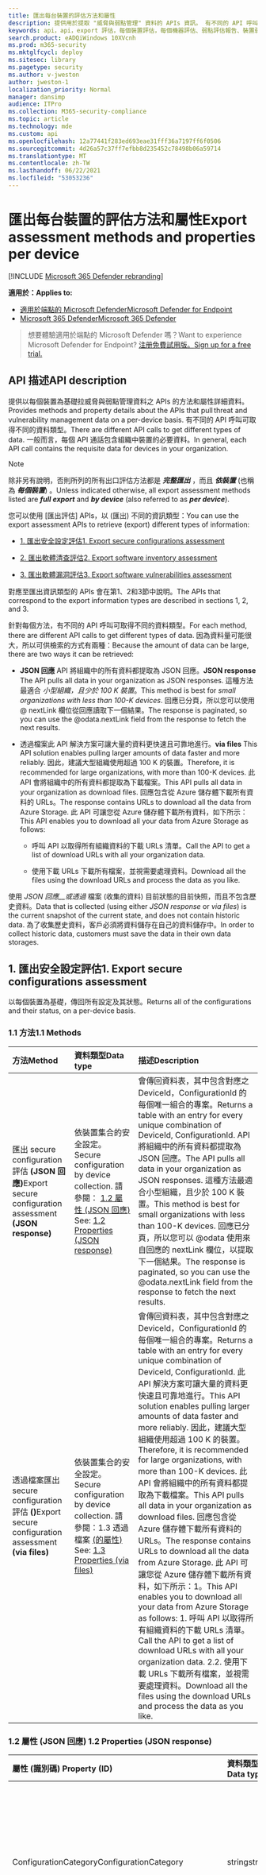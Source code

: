 ```yaml
---
title: 匯出每台裝置的評估方法和屬性
description: 提供用於提取 "威脅與弱點管理" 資料的 APIs 資訊。 有不同的 API 呼叫可取得不同的資料類型。 一般而言，每個 API 通話包含組織中裝置的必要資料。
keywords: api，api，export 評估，每個裝置評估，每個機器評估、弱點評估報告、裝置弱點評估、裝置弱點報告、安全設定評估、安全設定報告、軟體漏洞評估、軟體弱點報告、電腦的弱點報告、
search.product: eADQiWindows 10XVcnh
ms.prod: m365-security
ms.mktglfcycl: deploy
ms.sitesec: library
ms.pagetype: security
ms.author: v-jweston
author: jweston-1
localization_priority: Normal
manager: dansimp
audience: ITPro
ms.collection: M365-security-compliance
ms.topic: article
ms.technology: mde
ms.custom: api
ms.openlocfilehash: 12a77441f283ed693eae31fff36a7197ff6f0506
ms.sourcegitcommit: 4d26a57c37ff7efbb8d235452c78498b06a59714
ms.translationtype: MT
ms.contentlocale: zh-TW
ms.lasthandoff: 06/22/2021
ms.locfileid: "53053236"
---
```

# <a name="export-assessment-methods-and-properties-per-device"></a><span data-ttu-id="89f43-106">匯出每台裝置的評估方法和屬性</span><span class="sxs-lookup"><span data-stu-id="89f43-106">Export assessment methods and properties per device</span></span>

[!INCLUDE [Microsoft 365 Defender rebranding](../../includes/microsoft-defender.md)]

<span data-ttu-id="89f43-107">**適用於：**</span><span class="sxs-lookup"><span data-stu-id="89f43-107">**Applies to:**</span></span>

- [<span data-ttu-id="89f43-108">適用於端點的 Microsoft Defender</span><span class="sxs-lookup"><span data-stu-id="89f43-108">Microsoft Defender for Endpoint</span></span>](https://go.microsoft.com/fwlink/p/?linkid=2154037)
- [<span data-ttu-id="89f43-109">Microsoft 365 Defender</span><span class="sxs-lookup"><span data-stu-id="89f43-109">Microsoft 365 Defender</span></span>](https://go.microsoft.com/fwlink/?linkid=2118804)

> <span data-ttu-id="89f43-110">想要體驗適用於端點的 Microsoft Defender 嗎？</span><span class="sxs-lookup"><span data-stu-id="89f43-110">Want to experience Microsoft Defender for Endpoint?</span></span> [<span data-ttu-id="89f43-111">注册免費試用版。</span><span class="sxs-lookup"><span data-stu-id="89f43-111">Sign up for a free trial.</span></span>](https://www.microsoft.com/microsoft-365/windows/microsoft-defender-atp?ocid=docs-wdatp-exposedapis-abovefoldlink)

## <a name="api-description"></a><span data-ttu-id="89f43-112">API 描述</span><span class="sxs-lookup"><span data-stu-id="89f43-112">API description</span></span>

<span data-ttu-id="89f43-113">提供以每個裝置為基礎拉威脅與弱點管理資料之 APIs 的方法和屬性詳細資料。</span><span class="sxs-lookup"><span data-stu-id="89f43-113">Provides methods and property details about the APIs that pull threat and vulnerability management data on a per-device basis.</span></span> <span data-ttu-id="89f43-114">有不同的 API 呼叫可取得不同的資料類型。</span><span class="sxs-lookup"><span data-stu-id="89f43-114">There are different API calls to get different types of data.</span></span> <span data-ttu-id="89f43-115">一般而言，每個 API 通話包含組織中裝置的必要資料。</span><span class="sxs-lookup"><span data-stu-id="89f43-115">In general, each API call contains the requisite data for devices in your organization.</span></span>

> [!Note]
>
> <span data-ttu-id="89f43-116">除非另有說明，否則所列的所有出口評估方法都是 **_完整匯出_** ，而且 **_依裝置_** (也稱為 **_每個裝置_**) 。</span><span class="sxs-lookup"><span data-stu-id="89f43-116">Unless indicated otherwise, all export assessment methods listed are **_full export_** and **_by device_** (also referred to as **_per device_**).</span></span>

<span data-ttu-id="89f43-117">您可以使用 [匯出評估] APIs，以 (匯出) 不同的資訊類型：</span><span class="sxs-lookup"><span data-stu-id="89f43-117">You can use the export assessment APIs to retrieve (export) different types of information:</span></span>

- [<span data-ttu-id="89f43-118">1. 匯出安全設定評估</span><span class="sxs-lookup"><span data-stu-id="89f43-118">1. Export secure configurations assessment</span></span>](#1-export-secure-configurations-assessment)

- [<span data-ttu-id="89f43-119">2. 匯出軟體清查評估</span><span class="sxs-lookup"><span data-stu-id="89f43-119">2. Export software inventory assessment</span></span>](#2-export-software-inventory-assessment)

- [<span data-ttu-id="89f43-120">3. 匯出軟體漏洞評估</span><span class="sxs-lookup"><span data-stu-id="89f43-120">3. Export software vulnerabilities assessment</span></span>](#3-export-software-vulnerabilities-assessment)

<span data-ttu-id="89f43-121">對應至匯出資訊類型的 APIs 會在第1、2和3節中說明。</span><span class="sxs-lookup"><span data-stu-id="89f43-121">The APIs that correspond to the export information types are described in sections 1, 2, and 3.</span></span>

<span data-ttu-id="89f43-122">針對每個方法，有不同的 API 呼叫可取得不同的資料類型。</span><span class="sxs-lookup"><span data-stu-id="89f43-122">For each method, there are different API calls to get different types of data.</span></span> <span data-ttu-id="89f43-123">因為資料量可能很大，所以可供檢索的方式有兩種：</span><span class="sxs-lookup"><span data-stu-id="89f43-123">Because the amount of data can be large, there are two ways it can be retrieved:</span></span>

- <span data-ttu-id="89f43-124">**JSON 回應**  API 將組織中的所有資料都提取為 JSON 回應。</span><span class="sxs-lookup"><span data-stu-id="89f43-124">**JSON response**  The API pulls all data in your organization as JSON responses.</span></span> <span data-ttu-id="89f43-125">這種方法最適合 _小型組織，且少於 100 K 裝置_。</span><span class="sxs-lookup"><span data-stu-id="89f43-125">This method is best for _small organizations with less than 100-K devices_.</span></span> <span data-ttu-id="89f43-126">回應已分頁，所以您可以使用 \@ nextLink 欄位從回應讀取下一個結果。</span><span class="sxs-lookup"><span data-stu-id="89f43-126">The response is paginated, so you can use the \@odata.nextLink field from the response to fetch the next results.</span></span>

- <span data-ttu-id="89f43-127">透過檔案此 API 解決方案可讓大量的資料更快速且可靠地進行。</span><span class="sxs-lookup"><span data-stu-id="89f43-127">**via files** This API solution enables pulling larger amounts of data faster and more reliably.</span></span> <span data-ttu-id="89f43-128">因此，建議大型組織使用超過 100 K 的裝置。</span><span class="sxs-lookup"><span data-stu-id="89f43-128">Therefore, it is recommended for large organizations, with more than 100-K devices.</span></span> <span data-ttu-id="89f43-129">此 API 會將組織中的所有資料都提取為下載檔案。</span><span class="sxs-lookup"><span data-stu-id="89f43-129">This API pulls all data in your organization as download files.</span></span> <span data-ttu-id="89f43-130">回應包含從 Azure 儲存體下載所有資料的 URLs。</span><span class="sxs-lookup"><span data-stu-id="89f43-130">The response contains URLs to download all the data from Azure Storage.</span></span> <span data-ttu-id="89f43-131">此 API 可讓您從 Azure 儲存體下載所有資料，如下所示：</span><span class="sxs-lookup"><span data-stu-id="89f43-131">This API enables you to download all your data from Azure Storage as follows:</span></span>

  - <span data-ttu-id="89f43-132">呼叫 API 以取得所有組織資料的下載 URLs 清單。</span><span class="sxs-lookup"><span data-stu-id="89f43-132">Call the API to get a list of download URLs with all your organization data.</span></span>

  - <span data-ttu-id="89f43-133">使用下載 URLs 下載所有檔案，並視需要處理資料。</span><span class="sxs-lookup"><span data-stu-id="89f43-133">Download all the files using the download URLs and process the data as you like.</span></span>

<span data-ttu-id="89f43-134">使用 _JSON 回應__或透過_ 檔案 (收集的資料) 目前狀態的目前快照，而且不包含歷史資料。</span><span class="sxs-lookup"><span data-stu-id="89f43-134">Data that is collected (using either _JSON response_ or _via files_) is the current snapshot of the current state, and does not contain historic data.</span></span> <span data-ttu-id="89f43-135">為了收集歷史資料，客戶必須將資料儲存在自己的資料儲存中。</span><span class="sxs-lookup"><span data-stu-id="89f43-135">In order to collect historic data, customers must save the data in their own data storages.</span></span>

## <a name="1-export-secure-configurations-assessment"></a><span data-ttu-id="89f43-136">1. 匯出安全設定評估</span><span class="sxs-lookup"><span data-stu-id="89f43-136">1. Export secure configurations assessment</span></span>

<span data-ttu-id="89f43-137">以每個裝置為基礎，傳回所有設定及其狀態。</span><span class="sxs-lookup"><span data-stu-id="89f43-137">Returns all of the configurations and their status, on a per-device basis.</span></span>

### <a name="11-methods"></a><span data-ttu-id="89f43-138">1.1 方法</span><span class="sxs-lookup"><span data-stu-id="89f43-138">1.1 Methods</span></span>

<span data-ttu-id="89f43-139">方法</span><span class="sxs-lookup"><span data-stu-id="89f43-139">Method</span></span> | <span data-ttu-id="89f43-140">資料類型</span><span class="sxs-lookup"><span data-stu-id="89f43-140">Data type</span></span> | <span data-ttu-id="89f43-141">描述</span><span class="sxs-lookup"><span data-stu-id="89f43-141">Description</span></span>
:---|:---|:---
<span data-ttu-id="89f43-142">匯出 secure configuration 評估 **(JSON 回應)**</span><span class="sxs-lookup"><span data-stu-id="89f43-142">Export secure configuration assessment **(JSON response)**</span></span> | <span data-ttu-id="89f43-143">依裝置集合的安全設定。</span><span class="sxs-lookup"><span data-stu-id="89f43-143">Secure configuration by device collection.</span></span> <span data-ttu-id="89f43-144">請參閱： [1.2 屬性 (JSON 回應) ](#12-properties-json-response)</span><span class="sxs-lookup"><span data-stu-id="89f43-144">See: [1.2 Properties (JSON response)](#12-properties-json-response)</span></span> | <span data-ttu-id="89f43-145">會傳回資料表，其中包含對應之 DeviceId，ConfigurationId 的每個唯一組合的專案。</span><span class="sxs-lookup"><span data-stu-id="89f43-145">Returns a table with an entry for every unique combination of DeviceId, ConfigurationId.</span></span> <span data-ttu-id="89f43-146">API 將組織中的所有資料都提取為 JSON 回應。</span><span class="sxs-lookup"><span data-stu-id="89f43-146">The API pulls all data in your organization as JSON responses.</span></span> <span data-ttu-id="89f43-147">這種方法最適合小型組織，且少於 100 K 裝置。</span><span class="sxs-lookup"><span data-stu-id="89f43-147">This method is best for small organizations with less than 100-K devices.</span></span> <span data-ttu-id="89f43-148">回應已分頁，所以您可以 @odata 使用來自回應的 nextLink 欄位，以提取下一個結果。</span><span class="sxs-lookup"><span data-stu-id="89f43-148">The response is paginated, so you can use the @odata.nextLink field from the response to fetch the next results.</span></span>
<span data-ttu-id="89f43-149">透過檔案匯出 secure configuration 評估 **()**</span><span class="sxs-lookup"><span data-stu-id="89f43-149">Export secure configuration assessment **(via files)**</span></span> | <span data-ttu-id="89f43-150">依裝置集合的安全設定。</span><span class="sxs-lookup"><span data-stu-id="89f43-150">Secure configuration by device collection.</span></span> <span data-ttu-id="89f43-151">請參閱：1.3 透過檔案 [ (的屬性) ](#13-properties-via-files)</span><span class="sxs-lookup"><span data-stu-id="89f43-151">See: [1.3 Properties (via files)](#13-properties-via-files)</span></span> | <span data-ttu-id="89f43-152">會傳回資料表，其中包含對應之 DeviceId，ConfigurationId 的每個唯一組合的專案。</span><span class="sxs-lookup"><span data-stu-id="89f43-152">Returns a table with an entry for every unique combination of DeviceId, ConfigurationId.</span></span> <span data-ttu-id="89f43-153">此 API 解決方案可讓大量的資料更快速且可靠地進行。</span><span class="sxs-lookup"><span data-stu-id="89f43-153">This API solution enables pulling larger amounts of data faster and more reliably.</span></span> <span data-ttu-id="89f43-154">因此，建議大型組織使用超過 100 K 的裝置。</span><span class="sxs-lookup"><span data-stu-id="89f43-154">Therefore, it is recommended for large organizations, with more than 100-K devices.</span></span> <span data-ttu-id="89f43-155">此 API 會將組織中的所有資料都提取為下載檔案。</span><span class="sxs-lookup"><span data-stu-id="89f43-155">This API pulls all data in your organization as download files.</span></span> <span data-ttu-id="89f43-156">回應包含從 Azure 儲存體下載所有資料的 URLs。</span><span class="sxs-lookup"><span data-stu-id="89f43-156">The response contains URLs to download all the data from Azure Storage.</span></span> <span data-ttu-id="89f43-157">此 API 可讓您從 Azure 儲存體下載所有資料，如下所示：1。</span><span class="sxs-lookup"><span data-stu-id="89f43-157">This API enables you to download all your data from Azure Storage as follows: 1.</span></span>  <span data-ttu-id="89f43-158">呼叫 API 以取得所有組織資料的下載 URLs 清單。</span><span class="sxs-lookup"><span data-stu-id="89f43-158">Call the API to get a list of download URLs with all your organization data.</span></span> <span data-ttu-id="89f43-159">2.</span><span class="sxs-lookup"><span data-stu-id="89f43-159">2.</span></span>  <span data-ttu-id="89f43-160">使用下載 URLs 下載所有檔案，並視需要處理資料。</span><span class="sxs-lookup"><span data-stu-id="89f43-160">Download all the files using the download URLs and process the data as you like.</span></span>

### <a name="12-properties-json-response"></a><span data-ttu-id="89f43-161">1.2 屬性 (JSON 回應) </span><span class="sxs-lookup"><span data-stu-id="89f43-161">1.2 Properties (JSON response)</span></span>

<span data-ttu-id="89f43-162">屬性 (識別碼) </span><span class="sxs-lookup"><span data-stu-id="89f43-162">Property (ID)</span></span> | <span data-ttu-id="89f43-163">資料類型</span><span class="sxs-lookup"><span data-stu-id="89f43-163">Data type</span></span> | <span data-ttu-id="89f43-164">描述</span><span class="sxs-lookup"><span data-stu-id="89f43-164">Description</span></span>
:---|:---|:---
<span data-ttu-id="89f43-165">ConfigurationCategory</span><span class="sxs-lookup"><span data-stu-id="89f43-165">ConfigurationCategory</span></span> | <span data-ttu-id="89f43-166">string</span><span class="sxs-lookup"><span data-stu-id="89f43-166">string</span></span> | <span data-ttu-id="89f43-167">設定所屬的類別或群組：應用程式、作業系統、網路、帳戶、安全性控制</span><span class="sxs-lookup"><span data-stu-id="89f43-167">Category or grouping to which the configuration belongs: Application, OS, Network, Accounts, Security controls</span></span>
<span data-ttu-id="89f43-168">ConfigurationId</span><span class="sxs-lookup"><span data-stu-id="89f43-168">ConfigurationId</span></span> | <span data-ttu-id="89f43-169">string</span><span class="sxs-lookup"><span data-stu-id="89f43-169">string</span></span> | <span data-ttu-id="89f43-170">特定設定的唯一識別碼</span><span class="sxs-lookup"><span data-stu-id="89f43-170">Unique identifier for a specific configuration</span></span>
<span data-ttu-id="89f43-171">ConfigurationImpact</span><span class="sxs-lookup"><span data-stu-id="89f43-171">ConfigurationImpact</span></span> | <span data-ttu-id="89f43-172">string</span><span class="sxs-lookup"><span data-stu-id="89f43-172">string</span></span> | <span data-ttu-id="89f43-173">設定對整個設定分數 (1-10) 的評分影響</span><span class="sxs-lookup"><span data-stu-id="89f43-173">Rated impact of the configuration to the overall configuration score (1-10)</span></span>
<span data-ttu-id="89f43-174">ConfigurationName</span><span class="sxs-lookup"><span data-stu-id="89f43-174">ConfigurationName</span></span> | <span data-ttu-id="89f43-175">字串</span><span class="sxs-lookup"><span data-stu-id="89f43-175">string</span></span> | <span data-ttu-id="89f43-176">組態的顯示名稱</span><span class="sxs-lookup"><span data-stu-id="89f43-176">Display name of the configuration</span></span>
<span data-ttu-id="89f43-177">ConfigurationSubcategory</span><span class="sxs-lookup"><span data-stu-id="89f43-177">ConfigurationSubcategory</span></span> | <span data-ttu-id="89f43-178">string</span><span class="sxs-lookup"><span data-stu-id="89f43-178">string</span></span> | <span data-ttu-id="89f43-179">設定所屬的子類別或子群組。</span><span class="sxs-lookup"><span data-stu-id="89f43-179">Subcategory or subgrouping to which the configuration belongs.</span></span> <span data-ttu-id="89f43-180">在許多情況下，這會描述特定性能或功能。</span><span class="sxs-lookup"><span data-stu-id="89f43-180">In many cases, this describes specific capabilities or features.</span></span>
<span data-ttu-id="89f43-181">DeviceId</span><span class="sxs-lookup"><span data-stu-id="89f43-181">DeviceId</span></span> | <span data-ttu-id="89f43-182">string</span><span class="sxs-lookup"><span data-stu-id="89f43-182">string</span></span> | <span data-ttu-id="89f43-183">服務中裝置的唯一識別碼。</span><span class="sxs-lookup"><span data-stu-id="89f43-183">Unique identifier for the device in the service.</span></span>
<span data-ttu-id="89f43-184">DeviceName</span><span class="sxs-lookup"><span data-stu-id="89f43-184">DeviceName</span></span> | <span data-ttu-id="89f43-185">string</span><span class="sxs-lookup"><span data-stu-id="89f43-185">string</span></span> | <span data-ttu-id="89f43-186">裝置 (FQDN) 的完整功能變數名稱。</span><span class="sxs-lookup"><span data-stu-id="89f43-186">Fully qualified domain name (FQDN) of the device.</span></span>
<span data-ttu-id="89f43-187">IsApplicable</span><span class="sxs-lookup"><span data-stu-id="89f43-187">IsApplicable</span></span> | <span data-ttu-id="89f43-188">bool</span><span class="sxs-lookup"><span data-stu-id="89f43-188">bool</span></span> | <span data-ttu-id="89f43-189">指出設定或原則是否適用</span><span class="sxs-lookup"><span data-stu-id="89f43-189">Indicates whether the configuration or policy is applicable</span></span>
<span data-ttu-id="89f43-190">IsCompliant</span><span class="sxs-lookup"><span data-stu-id="89f43-190">IsCompliant</span></span> | <span data-ttu-id="89f43-191">bool</span><span class="sxs-lookup"><span data-stu-id="89f43-191">bool</span></span> | <span data-ttu-id="89f43-192">指出設定或原則是否已正確設定</span><span class="sxs-lookup"><span data-stu-id="89f43-192">Indicates whether the configuration or policy is properly configured</span></span>
<span data-ttu-id="89f43-193">IsExpectedUserImpact</span><span class="sxs-lookup"><span data-stu-id="89f43-193">IsExpectedUserImpact</span></span> | <span data-ttu-id="89f43-194">bool</span><span class="sxs-lookup"><span data-stu-id="89f43-194">bool</span></span> | <span data-ttu-id="89f43-195">會指出若要套用設定，是否會影響使用者</span><span class="sxs-lookup"><span data-stu-id="89f43-195">Indicates whether there will be user impact if the configuration will be applied</span></span>
<span data-ttu-id="89f43-196">OSPlatform</span><span class="sxs-lookup"><span data-stu-id="89f43-196">OSPlatform</span></span> | <span data-ttu-id="89f43-197">string</span><span class="sxs-lookup"><span data-stu-id="89f43-197">string</span></span> | <span data-ttu-id="89f43-198">裝置上所執行作業系統的平臺。</span><span class="sxs-lookup"><span data-stu-id="89f43-198">Platform of the operating system running on the device.</span></span> <span data-ttu-id="89f43-199">這表示特定作業系統，包括相同系列內的變體，例如 Windows 10 和 Windows 7。</span><span class="sxs-lookup"><span data-stu-id="89f43-199">This indicates specific operating systems, including variations within the same family, such as Windows 10 and Windows 7.</span></span> <span data-ttu-id="89f43-200">如需詳細資訊，請參閱 tvm 支援的作業系統和平臺。</span><span class="sxs-lookup"><span data-stu-id="89f43-200">See tvm supported operating systems and platforms for details.</span></span>
<span data-ttu-id="89f43-201">RbacGroupName</span><span class="sxs-lookup"><span data-stu-id="89f43-201">RbacGroupName</span></span> | <span data-ttu-id="89f43-202">string</span><span class="sxs-lookup"><span data-stu-id="89f43-202">string</span></span> | <span data-ttu-id="89f43-203">以角色為基礎的存取控制 (RBAC) 群組。</span><span class="sxs-lookup"><span data-stu-id="89f43-203">The role-based access control (RBAC) group.</span></span> <span data-ttu-id="89f43-204">如果此裝置並未指派給任何 RBAC 群組，此值將會是「未指派」。</span><span class="sxs-lookup"><span data-stu-id="89f43-204">If this device is not assigned to any RBAC group, the value will be “Unassigned.”</span></span> <span data-ttu-id="89f43-205">如果組織不包含任何 RBAC 群組，則此值會是 "None"。</span><span class="sxs-lookup"><span data-stu-id="89f43-205">If the organization doesn’t contain any RBAC groups, the value will be “None.”</span></span>
<span data-ttu-id="89f43-206">RecommendationReference</span><span class="sxs-lookup"><span data-stu-id="89f43-206">RecommendationReference</span></span> | <span data-ttu-id="89f43-207">string</span><span class="sxs-lookup"><span data-stu-id="89f43-207">string</span></span> | <span data-ttu-id="89f43-208">與此軟體相關的建議識別碼參照。</span><span class="sxs-lookup"><span data-stu-id="89f43-208">A reference to the recommendation ID related to this software.</span></span>
<span data-ttu-id="89f43-209">時間 戳</span><span class="sxs-lookup"><span data-stu-id="89f43-209">Timestamp</span></span> | <span data-ttu-id="89f43-210">string</span><span class="sxs-lookup"><span data-stu-id="89f43-210">string</span></span> | <span data-ttu-id="89f43-211">最近一次在裝置上看到的設定</span><span class="sxs-lookup"><span data-stu-id="89f43-211">Last time the configuration was seen on the device</span></span>

### <a name="13-properties-via-files"></a><span data-ttu-id="89f43-212">1.3 透過檔案 (的屬性) </span><span class="sxs-lookup"><span data-stu-id="89f43-212">1.3 Properties (via files)</span></span>

<span data-ttu-id="89f43-213">屬性 (識別碼) </span><span class="sxs-lookup"><span data-stu-id="89f43-213">Property (ID)</span></span> | <span data-ttu-id="89f43-214">資料類型</span><span class="sxs-lookup"><span data-stu-id="89f43-214">Data type</span></span> | <span data-ttu-id="89f43-215">描述</span><span class="sxs-lookup"><span data-stu-id="89f43-215">Description</span></span>
:---|:---|:---
<span data-ttu-id="89f43-216">匯出檔案</span><span class="sxs-lookup"><span data-stu-id="89f43-216">Export files</span></span> | <span data-ttu-id="89f43-217">陣列 \[ 字串\]</span><span class="sxs-lookup"><span data-stu-id="89f43-217">array\[string\]</span></span> | <span data-ttu-id="89f43-218">用於存放組織目前快照之檔案的下載 URLs 清單。</span><span class="sxs-lookup"><span data-stu-id="89f43-218">A list of download URLs for files holding the current snapshot of the organization.</span></span>
<span data-ttu-id="89f43-219">GeneratedTime</span><span class="sxs-lookup"><span data-stu-id="89f43-219">GeneratedTime</span></span> | <span data-ttu-id="89f43-220">string</span><span class="sxs-lookup"><span data-stu-id="89f43-220">string</span></span> | <span data-ttu-id="89f43-221">產生匯出的時間。</span><span class="sxs-lookup"><span data-stu-id="89f43-221">The time that the export was generated.</span></span>

## <a name="2-export-software-inventory-assessment"></a><span data-ttu-id="89f43-222">2. 匯出軟體清查評估</span><span class="sxs-lookup"><span data-stu-id="89f43-222">2. Export software inventory assessment</span></span>

<span data-ttu-id="89f43-223">傳回所有已安裝的軟體及其所有設備的詳細資料。</span><span class="sxs-lookup"><span data-stu-id="89f43-223">Returns all of the installed software and their details on each device.</span></span>

### <a name="21-methods"></a><span data-ttu-id="89f43-224">2.1 方法</span><span class="sxs-lookup"><span data-stu-id="89f43-224">2.1 Methods</span></span>

<span data-ttu-id="89f43-225">方法</span><span class="sxs-lookup"><span data-stu-id="89f43-225">Method</span></span> | <span data-ttu-id="89f43-226">資料類型</span><span class="sxs-lookup"><span data-stu-id="89f43-226">Data type</span></span> | <span data-ttu-id="89f43-227">描述</span><span class="sxs-lookup"><span data-stu-id="89f43-227">Description</span></span>
:---|:---|:---
<span data-ttu-id="89f43-228">匯出軟體清查評估 **(JSON 回應)**</span><span class="sxs-lookup"><span data-stu-id="89f43-228">Export software inventory assessment **(JSON response)**</span></span> | <span data-ttu-id="89f43-229">依裝置集合的軟體清查。</span><span class="sxs-lookup"><span data-stu-id="89f43-229">Software inventory by device collection.</span></span> <span data-ttu-id="89f43-230">請參閱： [2.2 屬性 (JSON 回應) ](#22-properties-json-response)</span><span class="sxs-lookup"><span data-stu-id="89f43-230">See: [2.2 Properties (JSON response)](#22-properties-json-response)</span></span> | <span data-ttu-id="89f43-231">會傳回資料表，其中包含 DeviceId、SoftwareVendor、SoftwareName、SoftwareVersion 的每個唯一組合的專案。</span><span class="sxs-lookup"><span data-stu-id="89f43-231">Returns a table with an entry for every unique combination of DeviceId, SoftwareVendor, SoftwareName, SoftwareVersion.</span></span> <span data-ttu-id="89f43-232">API 將組織中的所有資料都提取為 JSON 回應。</span><span class="sxs-lookup"><span data-stu-id="89f43-232">The API pulls all data in your organization as JSON responses.</span></span> <span data-ttu-id="89f43-233">這種方法最適合小型組織，且少於 100 K 裝置。</span><span class="sxs-lookup"><span data-stu-id="89f43-233">This method is best for small organizations with less than 100-K devices.</span></span> <span data-ttu-id="89f43-234">回應已分頁，所以您可以 @odata 使用來自回應的 nextLink 欄位，以提取下一個結果。</span><span class="sxs-lookup"><span data-stu-id="89f43-234">The response is paginated, so you can use the @odata.nextLink field from the response to fetch the next results.</span></span>
<span data-ttu-id="89f43-235">透過檔案匯出軟體清查評估 **()**</span><span class="sxs-lookup"><span data-stu-id="89f43-235">Export software inventory assessment **(via files)**</span></span> | <span data-ttu-id="89f43-236">依裝置檔案清點軟體。</span><span class="sxs-lookup"><span data-stu-id="89f43-236">Software inventory by device files.</span></span> <span data-ttu-id="89f43-237">請參閱：2.3 透過檔案 [ (的屬性) ](#23-properties-via-files)</span><span class="sxs-lookup"><span data-stu-id="89f43-237">See: [2.3 Properties (via files)](#23-properties-via-files)</span></span> | <span data-ttu-id="89f43-238">會傳回資料表，其中包含 DeviceId、SoftwareVendor、SoftwareName、SoftwareVersion 的每個唯一組合的專案。</span><span class="sxs-lookup"><span data-stu-id="89f43-238">Returns a table with an entry for every unique combination of DeviceId, SoftwareVendor, SoftwareName, SoftwareVersion.</span></span> <span data-ttu-id="89f43-239">此 API 解決方案可讓大量的資料更快速且可靠地進行。</span><span class="sxs-lookup"><span data-stu-id="89f43-239">This API solution enables pulling larger amounts of data faster and more reliably.</span></span> <span data-ttu-id="89f43-240">因此，建議大型組織使用超過 100 K 的裝置。</span><span class="sxs-lookup"><span data-stu-id="89f43-240">Therefore, it is recommended for large organizations, with more than 100-K devices.</span></span> <span data-ttu-id="89f43-241">此 API 會將組織中的所有資料都提取為下載檔案。</span><span class="sxs-lookup"><span data-stu-id="89f43-241">This API pulls all data in your organization as download files.</span></span> <span data-ttu-id="89f43-242">回應包含從 Azure 儲存體下載所有資料的 URLs。</span><span class="sxs-lookup"><span data-stu-id="89f43-242">The response contains URLs to download all the data from Azure Storage.</span></span> <span data-ttu-id="89f43-243">此 API 可讓您從 Azure 儲存體下載所有資料，如下所示：1。</span><span class="sxs-lookup"><span data-stu-id="89f43-243">This API enables you to download all your data from Azure Storage as follows: 1.</span></span>  <span data-ttu-id="89f43-244">呼叫 API 以取得所有組織資料的下載 URLs 清單。</span><span class="sxs-lookup"><span data-stu-id="89f43-244">Call the API to get a list of download URLs with all your organization data.</span></span> <span data-ttu-id="89f43-245">2.</span><span class="sxs-lookup"><span data-stu-id="89f43-245">2.</span></span>  <span data-ttu-id="89f43-246">使用下載 URLs 下載所有檔案，並視需要處理資料。</span><span class="sxs-lookup"><span data-stu-id="89f43-246">Download all the files using the download URLs and process the data as you like.</span></span>

### <a name="22-properties-json-response"></a><span data-ttu-id="89f43-247">2.2 屬性 (JSON 回應) </span><span class="sxs-lookup"><span data-stu-id="89f43-247">2.2 Properties (JSON response)</span></span>

<span data-ttu-id="89f43-248">屬性 (識別碼) </span><span class="sxs-lookup"><span data-stu-id="89f43-248">Property (ID)</span></span> | <span data-ttu-id="89f43-249">資料類型</span><span class="sxs-lookup"><span data-stu-id="89f43-249">Data type</span></span> | <span data-ttu-id="89f43-250">描述</span><span class="sxs-lookup"><span data-stu-id="89f43-250">Description</span></span>
:---|:---|:---
<span data-ttu-id="89f43-251">DeviceId</span><span class="sxs-lookup"><span data-stu-id="89f43-251">DeviceId</span></span> | <span data-ttu-id="89f43-252">string</span><span class="sxs-lookup"><span data-stu-id="89f43-252">string</span></span> | <span data-ttu-id="89f43-253">服務中裝置的唯一識別碼。</span><span class="sxs-lookup"><span data-stu-id="89f43-253">Unique identifier for the device in the service.</span></span>
<span data-ttu-id="89f43-254">DeviceName</span><span class="sxs-lookup"><span data-stu-id="89f43-254">DeviceName</span></span> | <span data-ttu-id="89f43-255">string</span><span class="sxs-lookup"><span data-stu-id="89f43-255">string</span></span> | <span data-ttu-id="89f43-256">裝置 (FQDN) 的完整功能變數名稱。</span><span class="sxs-lookup"><span data-stu-id="89f43-256">Fully qualified domain name (FQDN) of the device.</span></span>
<span data-ttu-id="89f43-257">DiskPaths</span><span class="sxs-lookup"><span data-stu-id="89f43-257">DiskPaths</span></span> | <span data-ttu-id="89f43-258">陣列 [字串]</span><span class="sxs-lookup"><span data-stu-id="89f43-258">Array[string]</span></span>  | <span data-ttu-id="89f43-259">在裝置上安裝產品的磁片證據。</span><span class="sxs-lookup"><span data-stu-id="89f43-259">Disk evidence that the product is installed on the device.</span></span>
<span data-ttu-id="89f43-260">EndOfSupportDate</span><span class="sxs-lookup"><span data-stu-id="89f43-260">EndOfSupportDate</span></span> | <span data-ttu-id="89f43-261">string</span><span class="sxs-lookup"><span data-stu-id="89f43-261">string</span></span> | <span data-ttu-id="89f43-262">此軟體支援或會結束的日期。</span><span class="sxs-lookup"><span data-stu-id="89f43-262">The date in which support for this software has or will end.</span></span>
<span data-ttu-id="89f43-263">EndOfSupportStatus</span><span class="sxs-lookup"><span data-stu-id="89f43-263">EndOfSupportStatus</span></span> | <span data-ttu-id="89f43-264">string</span><span class="sxs-lookup"><span data-stu-id="89f43-264">string</span></span> | <span data-ttu-id="89f43-265">支援狀態的結束。</span><span class="sxs-lookup"><span data-stu-id="89f43-265">End of support status.</span></span> <span data-ttu-id="89f43-266">可以包含這些可能的值：無、EOS 版本、即將發生的 EOS 版本、EOS 軟體（即將進行的 EOS 軟體）。</span><span class="sxs-lookup"><span data-stu-id="89f43-266">Can contain these possible values: None, EOS Version, Upcoming EOS Version, EOS Software, Upcoming EOS Software.</span></span>
<span data-ttu-id="89f43-267">識別碼</span><span class="sxs-lookup"><span data-stu-id="89f43-267">Id</span></span> | <span data-ttu-id="89f43-268">string</span><span class="sxs-lookup"><span data-stu-id="89f43-268">string</span></span> | <span data-ttu-id="89f43-269">記錄的唯一識別碼。</span><span class="sxs-lookup"><span data-stu-id="89f43-269">Unique identifier for the record.</span></span>
<span data-ttu-id="89f43-270">NumberOfWeaknesses</span><span class="sxs-lookup"><span data-stu-id="89f43-270">NumberOfWeaknesses</span></span> | <span data-ttu-id="89f43-271">int</span><span class="sxs-lookup"><span data-stu-id="89f43-271">int</span></span>|<span data-ttu-id="89f43-272">此裝置上的此軟體弱點數目</span><span class="sxs-lookup"><span data-stu-id="89f43-272">Number of weaknesses on this software on this device</span></span>
<span data-ttu-id="89f43-273">OSPlatform</span><span class="sxs-lookup"><span data-stu-id="89f43-273">OSPlatform</span></span> | <span data-ttu-id="89f43-274">string</span><span class="sxs-lookup"><span data-stu-id="89f43-274">string</span></span> | <span data-ttu-id="89f43-275">裝置上所執行作業系統的平臺。</span><span class="sxs-lookup"><span data-stu-id="89f43-275">Platform of the operating system running on the device.</span></span> <span data-ttu-id="89f43-276">這表示特定作業系統，包括相同系列內的變體，例如 Windows 10 和 Windows 7。</span><span class="sxs-lookup"><span data-stu-id="89f43-276">This indicates specific operating systems, including variations within the same family, such as Windows 10 and Windows 7.</span></span> <span data-ttu-id="89f43-277">如需詳細資訊，請參閱 tvm 支援的作業系統和平臺。</span><span class="sxs-lookup"><span data-stu-id="89f43-277">See tvm supported operating systems and platforms for details.</span></span>
<span data-ttu-id="89f43-278">RbacGroupName</span><span class="sxs-lookup"><span data-stu-id="89f43-278">RbacGroupName</span></span> | <span data-ttu-id="89f43-279">string</span><span class="sxs-lookup"><span data-stu-id="89f43-279">string</span></span> | <span data-ttu-id="89f43-280">以角色為基礎的存取控制 (RBAC) 群組。</span><span class="sxs-lookup"><span data-stu-id="89f43-280">The role-based access control (RBAC) group.</span></span> <span data-ttu-id="89f43-281">如果此裝置並未指派給任何 RBAC 群組，此值將會是「未指派」。</span><span class="sxs-lookup"><span data-stu-id="89f43-281">If this device is not assigned to any RBAC group, the value will be “Unassigned.”</span></span> <span data-ttu-id="89f43-282">如果組織不包含任何 RBAC 群組，則此值會是 "None"。</span><span class="sxs-lookup"><span data-stu-id="89f43-282">If the organization doesn’t contain any RBAC groups, the value will be “None.”</span></span>
<span data-ttu-id="89f43-283">RegistryPaths</span><span class="sxs-lookup"><span data-stu-id="89f43-283">RegistryPaths</span></span> | <span data-ttu-id="89f43-284">陣列 [字串]</span><span class="sxs-lookup"><span data-stu-id="89f43-284">Array[string]</span></span> | <span data-ttu-id="89f43-285">產品已安裝在裝置中的登錄證據。</span><span class="sxs-lookup"><span data-stu-id="89f43-285">Registry evidence that the product is installed in the device.</span></span>
<span data-ttu-id="89f43-286">SoftwareFirstSeenTimestamp</span><span class="sxs-lookup"><span data-stu-id="89f43-286">SoftwareFirstSeenTimestamp</span></span> | <span data-ttu-id="89f43-287">string</span><span class="sxs-lookup"><span data-stu-id="89f43-287">string</span></span> | <span data-ttu-id="89f43-288">此軟體第一次出現于此裝置上。</span><span class="sxs-lookup"><span data-stu-id="89f43-288">The first time this software was seen on the device.</span></span>
<span data-ttu-id="89f43-289">SoftwareName</span><span class="sxs-lookup"><span data-stu-id="89f43-289">SoftwareName</span></span> | <span data-ttu-id="89f43-290">string</span><span class="sxs-lookup"><span data-stu-id="89f43-290">string</span></span> | <span data-ttu-id="89f43-291">軟體產品的名稱。</span><span class="sxs-lookup"><span data-stu-id="89f43-291">Name of the software product.</span></span>
<span data-ttu-id="89f43-292">SoftwareVendor</span><span class="sxs-lookup"><span data-stu-id="89f43-292">SoftwareVendor</span></span> | <span data-ttu-id="89f43-293">string</span><span class="sxs-lookup"><span data-stu-id="89f43-293">string</span></span> | <span data-ttu-id="89f43-294">軟體廠商的名稱。</span><span class="sxs-lookup"><span data-stu-id="89f43-294">Name of the software vendor.</span></span>
<span data-ttu-id="89f43-295">SoftwareVersion</span><span class="sxs-lookup"><span data-stu-id="89f43-295">SoftwareVersion</span></span> | <span data-ttu-id="89f43-296">string</span><span class="sxs-lookup"><span data-stu-id="89f43-296">string</span></span> | <span data-ttu-id="89f43-297">軟體產品的版本號碼。</span><span class="sxs-lookup"><span data-stu-id="89f43-297">Version number of the software product.</span></span>

### <a name="23-properties-via-files"></a><span data-ttu-id="89f43-298">2.3 透過檔案 (的屬性) </span><span class="sxs-lookup"><span data-stu-id="89f43-298">2.3 Properties (via files)</span></span>

<span data-ttu-id="89f43-299">屬性 (識別碼) </span><span class="sxs-lookup"><span data-stu-id="89f43-299">Property (ID)</span></span> | <span data-ttu-id="89f43-300">資料類型</span><span class="sxs-lookup"><span data-stu-id="89f43-300">Data type</span></span> | <span data-ttu-id="89f43-301">描述</span><span class="sxs-lookup"><span data-stu-id="89f43-301">Description</span></span>
:---|:---|:---
<span data-ttu-id="89f43-302">匯出檔案</span><span class="sxs-lookup"><span data-stu-id="89f43-302">Export files</span></span> | <span data-ttu-id="89f43-303">陣列 \[ 字串\]</span><span class="sxs-lookup"><span data-stu-id="89f43-303">array\[string\]</span></span> | <span data-ttu-id="89f43-304">用於存放組織目前快照之檔案的下載 URLs 清單。</span><span class="sxs-lookup"><span data-stu-id="89f43-304">A list of download URLs for files holding the current snapshot of the organization.</span></span>
<span data-ttu-id="89f43-305">GeneratedTime</span><span class="sxs-lookup"><span data-stu-id="89f43-305">GeneratedTime</span></span> | <span data-ttu-id="89f43-306">string</span><span class="sxs-lookup"><span data-stu-id="89f43-306">string</span></span> | <span data-ttu-id="89f43-307">產生匯出的時間。</span><span class="sxs-lookup"><span data-stu-id="89f43-307">The time that the export was generated.</span></span>

## <a name="3-export-software-vulnerabilities-assessment"></a><span data-ttu-id="89f43-308">3. 匯出軟體漏洞評估</span><span class="sxs-lookup"><span data-stu-id="89f43-308">3. Export software vulnerabilities assessment</span></span>

<span data-ttu-id="89f43-309">傳回所有裝置的裝置及其詳細資料中的所有已知的安全性漏洞。</span><span class="sxs-lookup"><span data-stu-id="89f43-309">Returns all the known vulnerabilities on a device and their details, for all devices.</span></span>

### <a name="31-methods"></a><span data-ttu-id="89f43-310">3.1 方法</span><span class="sxs-lookup"><span data-stu-id="89f43-310">3.1 Methods</span></span>

<span data-ttu-id="89f43-311">方法</span><span class="sxs-lookup"><span data-stu-id="89f43-311">Method</span></span> | <span data-ttu-id="89f43-312">資料類型</span><span class="sxs-lookup"><span data-stu-id="89f43-312">Data type</span></span> | <span data-ttu-id="89f43-313">描述</span><span class="sxs-lookup"><span data-stu-id="89f43-313">Description</span></span>
:---|:---|:---
<span data-ttu-id="89f43-314">匯出軟體漏洞評估 **(JSON 回應)**</span><span class="sxs-lookup"><span data-stu-id="89f43-314">Export software vulnerabilities assessment **(JSON response)**</span></span> | <span data-ttu-id="89f43-315">調查集合請參閱： [3.2 屬性 (JSON 回應) ](#32-properties-json-response)</span><span class="sxs-lookup"><span data-stu-id="89f43-315">Investigation collection See: [3.2 Properties (JSON response)](#32-properties-json-response)</span></span> | <span data-ttu-id="89f43-316">會傳回資料表，其中包含 DeviceId、SoftwareVendor、SoftwareName、SoftwareVersion、CveId 的每個唯一組合的專案。</span><span class="sxs-lookup"><span data-stu-id="89f43-316">Returns a table with an entry for every unique combination of DeviceId, SoftwareVendor, SoftwareName, SoftwareVersion, CveId.</span></span> <span data-ttu-id="89f43-317">API 將組織中的所有資料都提取為 JSON 回應。</span><span class="sxs-lookup"><span data-stu-id="89f43-317">The API pulls all data in your organization as JSON responses.</span></span> <span data-ttu-id="89f43-318">這種方法最適合小型組織，且少於 100 K 裝置。</span><span class="sxs-lookup"><span data-stu-id="89f43-318">This method is best for small organizations with less than 100-K devices.</span></span> <span data-ttu-id="89f43-319">回應已分頁，所以您可以 @odata 使用來自回應的 nextLink 欄位，以提取下一個結果。</span><span class="sxs-lookup"><span data-stu-id="89f43-319">The response is paginated, so you can use the @odata.nextLink field from the response to fetch the next results.</span></span>
<span data-ttu-id="89f43-320">透過檔案匯出軟體漏洞評估 **()**</span><span class="sxs-lookup"><span data-stu-id="89f43-320">Export software vulnerabilities assessment **(via files)**</span></span> | <span data-ttu-id="89f43-321">調查實體請參閱：3.3 透過檔案 [ (的屬性) ](#33-properties-via-files)</span><span class="sxs-lookup"><span data-stu-id="89f43-321">Investigation entity See: [3.3 Properties (via files)](#33-properties-via-files)</span></span> | <span data-ttu-id="89f43-322">會傳回資料表，其中包含 DeviceId、SoftwareVendor、SoftwareName、SoftwareVersion、CveId 的每個唯一組合的專案。</span><span class="sxs-lookup"><span data-stu-id="89f43-322">Returns a table with an entry for every unique combination of DeviceId, SoftwareVendor, SoftwareName, SoftwareVersion, CveId.</span></span> <span data-ttu-id="89f43-323">此 API 解決方案可讓大量的資料更快速且可靠地進行。</span><span class="sxs-lookup"><span data-stu-id="89f43-323">This API solution enables pulling larger amounts of data faster and more reliably.</span></span> <span data-ttu-id="89f43-324">因此，建議大型組織使用超過 100 K 的裝置。</span><span class="sxs-lookup"><span data-stu-id="89f43-324">Therefore, it is recommended for large organizations, with more than 100-K devices.</span></span> <span data-ttu-id="89f43-325">此 API 會將組織中的所有資料都提取為下載檔案。</span><span class="sxs-lookup"><span data-stu-id="89f43-325">This API pulls all data in your organization as download files.</span></span> <span data-ttu-id="89f43-326">回應包含從 Azure 儲存體下載所有資料的 URLs。</span><span class="sxs-lookup"><span data-stu-id="89f43-326">The response contains URLs to download all the data from Azure Storage.</span></span> <span data-ttu-id="89f43-327">此 API 可讓您從 Azure 儲存體下載所有資料，如下所示：1。</span><span class="sxs-lookup"><span data-stu-id="89f43-327">This API enables you to download all your data from Azure Storage as follows: 1.</span></span>  <span data-ttu-id="89f43-328">呼叫 API 以取得所有組織資料的下載 URLs 清單。</span><span class="sxs-lookup"><span data-stu-id="89f43-328">Call the API to get a list of download URLs with all your organization data.</span></span> <span data-ttu-id="89f43-329">2.</span><span class="sxs-lookup"><span data-stu-id="89f43-329">2.</span></span>  <span data-ttu-id="89f43-330">使用下載 URLs 下載所有檔案，並視需要處理資料。</span><span class="sxs-lookup"><span data-stu-id="89f43-330">Download all the files using the download URLs and process the data as you like.</span></span>
<span data-ttu-id="89f43-331">**差異匯出** 軟體漏洞評估 **(JSON 回應)**</span><span class="sxs-lookup"><span data-stu-id="89f43-331">**Delta export** software vulnerabilities assessment **(JSON response)**</span></span> | <span data-ttu-id="89f43-332">調查集合請參閱： [3.4 屬性 Delta export (JSON 回應) ](#34-properties-delta-export-json-response)</span><span class="sxs-lookup"><span data-stu-id="89f43-332">Investigation collection See: [3.4 Properties Delta export (JSON response)](#34-properties-delta-export-json-response)</span></span> | <span data-ttu-id="89f43-333">會傳回表格，其中每個唯一的組合： DeviceId、SoftwareVendor、SoftwareName、SoftwareVersion、CveId 及 EventTimestamp。</span><span class="sxs-lookup"><span data-stu-id="89f43-333">Returns a table with an entry for every unique combination of: DeviceId, SoftwareVendor, SoftwareName, SoftwareVersion, CveId, and EventTimestamp.</span></span> <br><br> <span data-ttu-id="89f43-334">API 將組織中的資料提取為 JSON 回應。</span><span class="sxs-lookup"><span data-stu-id="89f43-334">The API pulls data in your organization as JSON responses.</span></span> <span data-ttu-id="89f43-335">回應已分頁，所以您可以 @odata 使用來自回應的 nextLink 欄位，以提取下一個結果。</span><span class="sxs-lookup"><span data-stu-id="89f43-335">The response is paginated, so you can use the @odata.nextLink field from the response to fetch the next results.</span></span> <span data-ttu-id="89f43-336">與完整的軟體漏洞評估 (JSON 回應) （用來取得組織的軟體漏洞評估整個快照）不同之處在于，使用增量匯出 API 呼叫只是用於提取選取日期和目前日期之間所發生的變更， ("delta" API 呼叫) 。</span><span class="sxs-lookup"><span data-stu-id="89f43-336">Unlike the full software vulnerabilities assessment (JSON response)  - which is used to obtain an entire snapshot of the software vulnerabilities assessment of your organization by device  - the delta export API call is used to fetch only the changes that have happened between a selected date and the current date (the “delta” API call).</span></span> <span data-ttu-id="89f43-337">您不需要每次獲得大量資料的完整匯出，只會取得新的、已修復和更新之弱點的特定資訊。</span><span class="sxs-lookup"><span data-stu-id="89f43-337">Instead of getting a full export with a large amount of data every time, you’ll only get specific information on new, fixed, and updated vulnerabilities.</span></span> <span data-ttu-id="89f43-338">Delta export API 通話也可以用來計算不同的 KPIs 例如「修復多少個漏洞？」。</span><span class="sxs-lookup"><span data-stu-id="89f43-338">Delta export API call can also be used to calculate different KPIs such as “how many vulnerabilities were fixed?”</span></span> <span data-ttu-id="89f43-339">或「我的組織新增了多少個新的漏洞？」</span><span class="sxs-lookup"><span data-stu-id="89f43-339">or “how many new vulnerabilities were added to my organization?”</span></span>  <br><br> <span data-ttu-id="89f43-340">因為軟體弱點的 Delta export API 呼叫只會傳回目標日期範圍的資料，所以不會被視為 _完整匯出_。</span><span class="sxs-lookup"><span data-stu-id="89f43-340">Because the Delta export API call for software vulnerabilities returns data for only a targeted date range, it is not considered a _full export_.</span></span>

### <a name="32-properties-json-response"></a><span data-ttu-id="89f43-341">3.2 屬性 (JSON 回應) </span><span class="sxs-lookup"><span data-stu-id="89f43-341">3.2 Properties (JSON response)</span></span>

<span data-ttu-id="89f43-342">屬性 (識別碼) </span><span class="sxs-lookup"><span data-stu-id="89f43-342">Property (ID)</span></span> | <span data-ttu-id="89f43-343">資料類型</span><span class="sxs-lookup"><span data-stu-id="89f43-343">Data type</span></span> | <span data-ttu-id="89f43-344">描述</span><span class="sxs-lookup"><span data-stu-id="89f43-344">Description</span></span>
:---|:---|:---
<span data-ttu-id="89f43-345">CveId</span><span class="sxs-lookup"><span data-stu-id="89f43-345">CveId</span></span> | <span data-ttu-id="89f43-346">string</span><span class="sxs-lookup"><span data-stu-id="89f43-346">string</span></span> | <span data-ttu-id="89f43-347">指派給常見漏洞及披露 (CVE) system 的安全性弱點的唯一識別碼。</span><span class="sxs-lookup"><span data-stu-id="89f43-347">Unique identifier assigned to the security vulnerability under the Common Vulnerabilities and Exposures (CVE) system.</span></span>
<span data-ttu-id="89f43-348">CvssScore</span><span class="sxs-lookup"><span data-stu-id="89f43-348">CvssScore</span></span> | <span data-ttu-id="89f43-349">string</span><span class="sxs-lookup"><span data-stu-id="89f43-349">string</span></span> | <span data-ttu-id="89f43-350">CVE 的 CVSS 分數。</span><span class="sxs-lookup"><span data-stu-id="89f43-350">The CVSS score of the CVE.</span></span>
<span data-ttu-id="89f43-351">DeviceId</span><span class="sxs-lookup"><span data-stu-id="89f43-351">DeviceId</span></span> | <span data-ttu-id="89f43-352">string</span><span class="sxs-lookup"><span data-stu-id="89f43-352">string</span></span> | <span data-ttu-id="89f43-353">服務中裝置的唯一識別碼。</span><span class="sxs-lookup"><span data-stu-id="89f43-353">Unique identifier for the device in the service.</span></span>
<span data-ttu-id="89f43-354">DeviceName</span><span class="sxs-lookup"><span data-stu-id="89f43-354">DeviceName</span></span> | <span data-ttu-id="89f43-355">string</span><span class="sxs-lookup"><span data-stu-id="89f43-355">string</span></span> | <span data-ttu-id="89f43-356">裝置 (FQDN) 的完整功能變數名稱。</span><span class="sxs-lookup"><span data-stu-id="89f43-356">Fully qualified domain name (FQDN) of the device.</span></span>
<span data-ttu-id="89f43-357">DiskPaths</span><span class="sxs-lookup"><span data-stu-id="89f43-357">DiskPaths</span></span> | <span data-ttu-id="89f43-358">陣列 \[ 字串\]</span><span class="sxs-lookup"><span data-stu-id="89f43-358">Array\[string\]</span></span> | <span data-ttu-id="89f43-359">在裝置上安裝產品的磁片證據。</span><span class="sxs-lookup"><span data-stu-id="89f43-359">Disk evidence that the product is installed on the device.</span></span>
<span data-ttu-id="89f43-360">ExploitabilityLevel</span><span class="sxs-lookup"><span data-stu-id="89f43-360">ExploitabilityLevel</span></span> | <span data-ttu-id="89f43-361">string</span><span class="sxs-lookup"><span data-stu-id="89f43-361">string</span></span> | <span data-ttu-id="89f43-362">此弱點的 exploitability 層級 (NoExploit、ExploitIsPublic、ExploitIsVerified、ExploitIsInKit) </span><span class="sxs-lookup"><span data-stu-id="89f43-362">The exploitability level of this vulnerability (NoExploit, ExploitIsPublic, ExploitIsVerified, ExploitIsInKit)</span></span>
<span data-ttu-id="89f43-363">FirstSeenTimestamp</span><span class="sxs-lookup"><span data-stu-id="89f43-363">FirstSeenTimestamp</span></span> | <span data-ttu-id="89f43-364">string</span><span class="sxs-lookup"><span data-stu-id="89f43-364">string</span></span> | <span data-ttu-id="89f43-365">第一次在裝置上看到此項產品的 CVE。</span><span class="sxs-lookup"><span data-stu-id="89f43-365">First time the CVE of this product was seen on the device.</span></span>
<span data-ttu-id="89f43-366">識別碼</span><span class="sxs-lookup"><span data-stu-id="89f43-366">Id</span></span> | <span data-ttu-id="89f43-367">string</span><span class="sxs-lookup"><span data-stu-id="89f43-367">string</span></span> | <span data-ttu-id="89f43-368">記錄的唯一識別碼。</span><span class="sxs-lookup"><span data-stu-id="89f43-368">Unique identifier for the record.</span></span>
<span data-ttu-id="89f43-369">LastSeenTimestamp</span><span class="sxs-lookup"><span data-stu-id="89f43-369">LastSeenTimestamp</span></span> | <span data-ttu-id="89f43-370">string</span><span class="sxs-lookup"><span data-stu-id="89f43-370">string</span></span> | <span data-ttu-id="89f43-371">最後一次在裝置上看到 CVE。</span><span class="sxs-lookup"><span data-stu-id="89f43-371">Last time the CVE was seen on the device.</span></span>
<span data-ttu-id="89f43-372">OSPlatform</span><span class="sxs-lookup"><span data-stu-id="89f43-372">OSPlatform</span></span> | <span data-ttu-id="89f43-373">string</span><span class="sxs-lookup"><span data-stu-id="89f43-373">string</span></span> | <span data-ttu-id="89f43-374">裝置上所執行作業系統的平臺。</span><span class="sxs-lookup"><span data-stu-id="89f43-374">Platform of the operating system running on the device.</span></span> <span data-ttu-id="89f43-375">這表示特定作業系統，包括相同系列內的變體，例如 Windows 10 和 Windows 7。</span><span class="sxs-lookup"><span data-stu-id="89f43-375">This indicates specific operating systems, including variations within the same family, such as Windows 10 and Windows 7.</span></span> <span data-ttu-id="89f43-376">如需詳細資訊，請參閱 tvm 支援的作業系統和平臺。</span><span class="sxs-lookup"><span data-stu-id="89f43-376">See tvm supported operating systems and platforms for details.</span></span>
<span data-ttu-id="89f43-377">RbacGroupName</span><span class="sxs-lookup"><span data-stu-id="89f43-377">RbacGroupName</span></span> | <span data-ttu-id="89f43-378">string</span><span class="sxs-lookup"><span data-stu-id="89f43-378">string</span></span> | <span data-ttu-id="89f43-379">以角色為基礎的存取控制 (RBAC) 群組。</span><span class="sxs-lookup"><span data-stu-id="89f43-379">The role-based access control (RBAC) group.</span></span> <span data-ttu-id="89f43-380">如果此裝置並未指派給任何 RBAC 群組，此值將會是「未指派」。</span><span class="sxs-lookup"><span data-stu-id="89f43-380">If this device is not assigned to any RBAC group, the value will be “Unassigned.”</span></span> <span data-ttu-id="89f43-381">如果組織不包含任何 RBAC 群組，則此值會是 "None"。</span><span class="sxs-lookup"><span data-stu-id="89f43-381">If the organization doesn’t contain any RBAC groups, the value will be “None.”</span></span>
<span data-ttu-id="89f43-382">RecommendationReference</span><span class="sxs-lookup"><span data-stu-id="89f43-382">RecommendationReference</span></span> | <span data-ttu-id="89f43-383">string</span><span class="sxs-lookup"><span data-stu-id="89f43-383">string</span></span> | <span data-ttu-id="89f43-384">與此軟體相關的建議識別碼參照。</span><span class="sxs-lookup"><span data-stu-id="89f43-384">A reference to the recommendation ID related to this software.</span></span>
<span data-ttu-id="89f43-385">RecommendedSecurityUpdate</span><span class="sxs-lookup"><span data-stu-id="89f43-385">RecommendedSecurityUpdate</span></span> | <span data-ttu-id="89f43-386">string</span><span class="sxs-lookup"><span data-stu-id="89f43-386">string</span></span> | <span data-ttu-id="89f43-387">軟體廠商提供的安全性更新名稱或描述，以解決此弱點。</span><span class="sxs-lookup"><span data-stu-id="89f43-387">Name or description of the security update provided by the software vendor to address the vulnerability.</span></span>
<span data-ttu-id="89f43-388">RecommendedSecurityUpdateId</span><span class="sxs-lookup"><span data-stu-id="89f43-388">RecommendedSecurityUpdateId</span></span> | <span data-ttu-id="89f43-389">string</span><span class="sxs-lookup"><span data-stu-id="89f43-389">string</span></span> | <span data-ttu-id="89f43-390">對應的指導或知識庫 (KB) 文章的適用安全性更新或識別碼識別碼</span><span class="sxs-lookup"><span data-stu-id="89f43-390">Identifier of the applicable security updates or identifier for the corresponding guidance or knowledge base (KB) articles</span></span>
<span data-ttu-id="89f43-391">登錄路徑陣列 \[ 字串\]</span><span class="sxs-lookup"><span data-stu-id="89f43-391">Registry Paths Array\[string\]</span></span> | <span data-ttu-id="89f43-392">產品已安裝在裝置中的登錄證據。</span><span class="sxs-lookup"><span data-stu-id="89f43-392">Registry evidence that the product is installed in the device.</span></span>
<span data-ttu-id="89f43-393">SoftwareName</span><span class="sxs-lookup"><span data-stu-id="89f43-393">SoftwareName</span></span> | <span data-ttu-id="89f43-394">string</span><span class="sxs-lookup"><span data-stu-id="89f43-394">string</span></span> | <span data-ttu-id="89f43-395">軟體產品的名稱。</span><span class="sxs-lookup"><span data-stu-id="89f43-395">Name of the software product.</span></span>
<span data-ttu-id="89f43-396">SoftwareVendor</span><span class="sxs-lookup"><span data-stu-id="89f43-396">SoftwareVendor</span></span> | <span data-ttu-id="89f43-397">string</span><span class="sxs-lookup"><span data-stu-id="89f43-397">string</span></span> | <span data-ttu-id="89f43-398">軟體廠商的名稱。</span><span class="sxs-lookup"><span data-stu-id="89f43-398">Name of the software vendor.</span></span>
<span data-ttu-id="89f43-399">SoftwareVersion</span><span class="sxs-lookup"><span data-stu-id="89f43-399">SoftwareVersion</span></span> | <span data-ttu-id="89f43-400">string</span><span class="sxs-lookup"><span data-stu-id="89f43-400">string</span></span> | <span data-ttu-id="89f43-401">軟體產品的版本號碼。</span><span class="sxs-lookup"><span data-stu-id="89f43-401">Version number of the software product.</span></span>
<span data-ttu-id="89f43-402">VulnerabilitySeverityLevel</span><span class="sxs-lookup"><span data-stu-id="89f43-402">VulnerabilitySeverityLevel</span></span> | <span data-ttu-id="89f43-403">string</span><span class="sxs-lookup"><span data-stu-id="89f43-403">string</span></span> | <span data-ttu-id="89f43-404">依威脅環境影響的 CVSS 分數和動態因素所指派給安全性弱點的嚴重性等級。</span><span class="sxs-lookup"><span data-stu-id="89f43-404">Severity level assigned to the security vulnerability based on the CVSS score and dynamic factors influenced by the threat landscape.</span></span>

### <a name="33-properties-via-files"></a><span data-ttu-id="89f43-405">3.3 透過檔案 (的屬性) </span><span class="sxs-lookup"><span data-stu-id="89f43-405">3.3 Properties (via files)</span></span>

<span data-ttu-id="89f43-406">屬性 (識別碼) </span><span class="sxs-lookup"><span data-stu-id="89f43-406">Property (ID)</span></span> | <span data-ttu-id="89f43-407">資料類型</span><span class="sxs-lookup"><span data-stu-id="89f43-407">Data type</span></span> | <span data-ttu-id="89f43-408">描述</span><span class="sxs-lookup"><span data-stu-id="89f43-408">Description</span></span>
:---|:---|:---
<span data-ttu-id="89f43-409">匯出檔案</span><span class="sxs-lookup"><span data-stu-id="89f43-409">Export files</span></span> | <span data-ttu-id="89f43-410">陣列 \[ 字串\]</span><span class="sxs-lookup"><span data-stu-id="89f43-410">array\[string\]</span></span>  | <span data-ttu-id="89f43-411">用於存放組織目前快照之檔案的下載 URLs 清單。</span><span class="sxs-lookup"><span data-stu-id="89f43-411">A list of download URLs for files holding the current snapshot of the organization.</span></span>
<span data-ttu-id="89f43-412">GeneratedTime</span><span class="sxs-lookup"><span data-stu-id="89f43-412">GeneratedTime</span></span> | <span data-ttu-id="89f43-413">string</span><span class="sxs-lookup"><span data-stu-id="89f43-413">string</span></span> | <span data-ttu-id="89f43-414">產生匯出的時間。</span><span class="sxs-lookup"><span data-stu-id="89f43-414">The time that the export was generated.</span></span>

### <a name="34-properties-delta-export-json-response"></a><span data-ttu-id="89f43-415">3.4 屬性 (差異匯出 JSON 回應) </span><span class="sxs-lookup"><span data-stu-id="89f43-415">3.4 Properties (delta export JSON response)</span></span>

<span data-ttu-id="89f43-416">屬性 (識別碼) </span><span class="sxs-lookup"><span data-stu-id="89f43-416">Property (ID)</span></span> | <span data-ttu-id="89f43-417">資料類型</span><span class="sxs-lookup"><span data-stu-id="89f43-417">Data type</span></span> | <span data-ttu-id="89f43-418">描述</span><span class="sxs-lookup"><span data-stu-id="89f43-418">Description</span></span>
:---|:---|:---
<span data-ttu-id="89f43-419">CveId</span><span class="sxs-lookup"><span data-stu-id="89f43-419">CveId</span></span> | <span data-ttu-id="89f43-420">string</span><span class="sxs-lookup"><span data-stu-id="89f43-420">string</span></span> | <span data-ttu-id="89f43-421">指派給常見漏洞及披露 (CVE) system 的安全性弱點的唯一識別碼。</span><span class="sxs-lookup"><span data-stu-id="89f43-421">Unique identifier assigned to the security vulnerability under the Common Vulnerabilities and Exposures (CVE) system.</span></span>
<span data-ttu-id="89f43-422">CvssScore</span><span class="sxs-lookup"><span data-stu-id="89f43-422">CvssScore</span></span> | <span data-ttu-id="89f43-423">string</span><span class="sxs-lookup"><span data-stu-id="89f43-423">string</span></span> | <span data-ttu-id="89f43-424">CVE 的 CVSS 分數。</span><span class="sxs-lookup"><span data-stu-id="89f43-424">The CVSS score of the CVE.</span></span>
<span data-ttu-id="89f43-425">DeviceId</span><span class="sxs-lookup"><span data-stu-id="89f43-425">DeviceId</span></span> | <span data-ttu-id="89f43-426">string</span><span class="sxs-lookup"><span data-stu-id="89f43-426">string</span></span> | <span data-ttu-id="89f43-427">服務中裝置的唯一識別碼。</span><span class="sxs-lookup"><span data-stu-id="89f43-427">Unique identifier for the device in the service.</span></span>
<span data-ttu-id="89f43-428">DeviceName</span><span class="sxs-lookup"><span data-stu-id="89f43-428">DeviceName</span></span> | <span data-ttu-id="89f43-429">string</span><span class="sxs-lookup"><span data-stu-id="89f43-429">string</span></span> | <span data-ttu-id="89f43-430">裝置 (FQDN) 的完整功能變數名稱。</span><span class="sxs-lookup"><span data-stu-id="89f43-430">Fully qualified domain name (FQDN) of the device.</span></span>
<span data-ttu-id="89f43-431">DiskPaths</span><span class="sxs-lookup"><span data-stu-id="89f43-431">DiskPaths</span></span> | <span data-ttu-id="89f43-432">陣列 [字串]</span><span class="sxs-lookup"><span data-stu-id="89f43-432">Array[string]</span></span> | <span data-ttu-id="89f43-433">在裝置上安裝產品的磁片證據。</span><span class="sxs-lookup"><span data-stu-id="89f43-433">Disk evidence that the product is installed on the device.</span></span>
<span data-ttu-id="89f43-434">EventTimestamp</span><span class="sxs-lookup"><span data-stu-id="89f43-434">EventTimestamp</span></span> | <span data-ttu-id="89f43-435">字串</span><span class="sxs-lookup"><span data-stu-id="89f43-435">String</span></span> | <span data-ttu-id="89f43-436">找到此 delta 事件的時間。</span><span class="sxs-lookup"><span data-stu-id="89f43-436">The time this delta event was found.</span></span>
<span data-ttu-id="89f43-437">ExploitabilityLevel</span><span class="sxs-lookup"><span data-stu-id="89f43-437">ExploitabilityLevel</span></span> | <span data-ttu-id="89f43-438">string</span><span class="sxs-lookup"><span data-stu-id="89f43-438">string</span></span> | <span data-ttu-id="89f43-439">此弱點的 exploitability 層級 (NoExploit、ExploitIsPublic、ExploitIsVerified、ExploitIsInKit) </span><span class="sxs-lookup"><span data-stu-id="89f43-439">The exploitability level of this vulnerability (NoExploit, ExploitIsPublic, ExploitIsVerified, ExploitIsInKit)</span></span>
<span data-ttu-id="89f43-440">FirstSeenTimestamp</span><span class="sxs-lookup"><span data-stu-id="89f43-440">FirstSeenTimestamp</span></span> | <span data-ttu-id="89f43-441">string</span><span class="sxs-lookup"><span data-stu-id="89f43-441">string</span></span> | <span data-ttu-id="89f43-442">第一次在裝置上看到此項產品的 CVE。</span><span class="sxs-lookup"><span data-stu-id="89f43-442">First time the CVE of this product was seen on the device.</span></span>
<span data-ttu-id="89f43-443">識別碼</span><span class="sxs-lookup"><span data-stu-id="89f43-443">Id</span></span> | <span data-ttu-id="89f43-444">string</span><span class="sxs-lookup"><span data-stu-id="89f43-444">string</span></span> | <span data-ttu-id="89f43-445">記錄的唯一識別碼。</span><span class="sxs-lookup"><span data-stu-id="89f43-445">Unique identifier for the record.</span></span>  
<span data-ttu-id="89f43-446">LastSeenTimestamp</span><span class="sxs-lookup"><span data-stu-id="89f43-446">LastSeenTimestamp</span></span> | <span data-ttu-id="89f43-447">string</span><span class="sxs-lookup"><span data-stu-id="89f43-447">string</span></span> | <span data-ttu-id="89f43-448">最後一次在裝置上看到 CVE。</span><span class="sxs-lookup"><span data-stu-id="89f43-448">Last time the CVE was seen on the device.</span></span>
<span data-ttu-id="89f43-449">OSPlatform</span><span class="sxs-lookup"><span data-stu-id="89f43-449">OSPlatform</span></span> | <span data-ttu-id="89f43-450">string</span><span class="sxs-lookup"><span data-stu-id="89f43-450">string</span></span> | <span data-ttu-id="89f43-451">裝置上所執行作業系統的平臺。</span><span class="sxs-lookup"><span data-stu-id="89f43-451">Platform of the operating system running on the device.</span></span> <span data-ttu-id="89f43-452">這表示特定作業系統，包括相同系列內的變體，例如 Windows 10 和 Windows 7。</span><span class="sxs-lookup"><span data-stu-id="89f43-452">This indicates specific operating systems, including variations within the same family, such as Windows 10 and Windows 7.</span></span> <span data-ttu-id="89f43-453">如需詳細資訊，請參閱 tvm 支援的作業系統和平臺。</span><span class="sxs-lookup"><span data-stu-id="89f43-453">See tvm supported operating systems and platforms for details.</span></span>
<span data-ttu-id="89f43-454">RbacGroupName</span><span class="sxs-lookup"><span data-stu-id="89f43-454">RbacGroupName</span></span> | <span data-ttu-id="89f43-455">string</span><span class="sxs-lookup"><span data-stu-id="89f43-455">string</span></span> | <span data-ttu-id="89f43-456">以角色為基礎的存取控制 (RBAC) 群組。</span><span class="sxs-lookup"><span data-stu-id="89f43-456">The role-based access control (RBAC) group.</span></span> <span data-ttu-id="89f43-457">如果此裝置並未指派給任何 RBAC 群組，此值將會是「未指派」。</span><span class="sxs-lookup"><span data-stu-id="89f43-457">If this device is not assigned to any RBAC group, the value will be “Unassigned.”</span></span> <span data-ttu-id="89f43-458">如果組織不包含任何 RBAC 群組，則此值會是 "None"。</span><span class="sxs-lookup"><span data-stu-id="89f43-458">If the organization doesn’t contain any RBAC groups, the value will be “None.”</span></span>
<span data-ttu-id="89f43-459">RecommendationReference</span><span class="sxs-lookup"><span data-stu-id="89f43-459">RecommendationReference</span></span> | <span data-ttu-id="89f43-460">string</span><span class="sxs-lookup"><span data-stu-id="89f43-460">string</span></span> | <span data-ttu-id="89f43-461">與此軟體相關的建議識別碼參照。</span><span class="sxs-lookup"><span data-stu-id="89f43-461">A reference to the recommendation ID related to this software.</span></span>
<span data-ttu-id="89f43-462">RecommendedSecurityUpdate</span><span class="sxs-lookup"><span data-stu-id="89f43-462">RecommendedSecurityUpdate</span></span>  | <span data-ttu-id="89f43-463">string</span><span class="sxs-lookup"><span data-stu-id="89f43-463">string</span></span> | <span data-ttu-id="89f43-464">軟體廠商提供的安全性更新名稱或描述，以解決此弱點。</span><span class="sxs-lookup"><span data-stu-id="89f43-464">Name or description of the security update provided by the software vendor to address the vulnerability.</span></span>
<span data-ttu-id="89f43-465">RecommendedSecurityUpdateId</span><span class="sxs-lookup"><span data-stu-id="89f43-465">RecommendedSecurityUpdateId</span></span>  | <span data-ttu-id="89f43-466">string</span><span class="sxs-lookup"><span data-stu-id="89f43-466">string</span></span> | <span data-ttu-id="89f43-467">對應的指導或知識庫 (KB) 文章的適用安全性更新或識別碼識別碼</span><span class="sxs-lookup"><span data-stu-id="89f43-467">Identifier of the applicable security updates or identifier for the corresponding guidance or knowledge base (KB) articles</span></span>
<span data-ttu-id="89f43-468">RegistryPaths</span><span class="sxs-lookup"><span data-stu-id="89f43-468">RegistryPaths</span></span>  | <span data-ttu-id="89f43-469">陣列 [字串]</span><span class="sxs-lookup"><span data-stu-id="89f43-469">Array[string]</span></span> | <span data-ttu-id="89f43-470">產品已安裝在裝置中的登錄證據。</span><span class="sxs-lookup"><span data-stu-id="89f43-470">Registry evidence that the product is installed in the device.</span></span>
<span data-ttu-id="89f43-471">SoftwareName</span><span class="sxs-lookup"><span data-stu-id="89f43-471">SoftwareName</span></span> | <span data-ttu-id="89f43-472">string</span><span class="sxs-lookup"><span data-stu-id="89f43-472">string</span></span> | <span data-ttu-id="89f43-473">軟體產品的名稱。</span><span class="sxs-lookup"><span data-stu-id="89f43-473">Name of the software product.</span></span>
<span data-ttu-id="89f43-474">SoftwareVendor</span><span class="sxs-lookup"><span data-stu-id="89f43-474">SoftwareVendor</span></span> | <span data-ttu-id="89f43-475">string</span><span class="sxs-lookup"><span data-stu-id="89f43-475">string</span></span> | <span data-ttu-id="89f43-476">軟體廠商的名稱。</span><span class="sxs-lookup"><span data-stu-id="89f43-476">Name of the software vendor.</span></span>
<span data-ttu-id="89f43-477">SoftwareVersion</span><span class="sxs-lookup"><span data-stu-id="89f43-477">SoftwareVersion</span></span> | <span data-ttu-id="89f43-478">string</span><span class="sxs-lookup"><span data-stu-id="89f43-478">string</span></span> | <span data-ttu-id="89f43-479">軟體產品的版本號碼。</span><span class="sxs-lookup"><span data-stu-id="89f43-479">Version number of the software product.</span></span>
<span data-ttu-id="89f43-480">狀態</span><span class="sxs-lookup"><span data-stu-id="89f43-480">Status</span></span> | <span data-ttu-id="89f43-481">字串</span><span class="sxs-lookup"><span data-stu-id="89f43-481">String</span></span> | <span data-ttu-id="89f43-482">**新**   (裝置) 上引進的新弱點。 **固定**   (是否有不再存在於裝置上的弱點，也就是) 修正。</span><span class="sxs-lookup"><span data-stu-id="89f43-482">**New** (for a new vulnerability introduced on a device). **Fixed** (for a vulnerability that doesn’t exist anymore on the device, which means it was remediated).</span></span> <span data-ttu-id="89f43-483">**更新**  針對已變更之裝置上的弱點 (。</span><span class="sxs-lookup"><span data-stu-id="89f43-483">**Updated** (for a vulnerability on a device that has changed.</span></span> <span data-ttu-id="89f43-484">可能的變更如下： CVSS 評分、exploitability 層級、嚴重性層級、DiskPaths、RegistryPaths、RecommendedSecurityUpdate) 。</span><span class="sxs-lookup"><span data-stu-id="89f43-484">The possible changes are: CVSS score, exploitability level, severity level, DiskPaths, RegistryPaths, RecommendedSecurityUpdate).</span></span>
<span data-ttu-id="89f43-485">VulnerabilitySeverityLevel</span><span class="sxs-lookup"><span data-stu-id="89f43-485">VulnerabilitySeverityLevel</span></span> | <span data-ttu-id="89f43-486">string</span><span class="sxs-lookup"><span data-stu-id="89f43-486">string</span></span> | <span data-ttu-id="89f43-487">依威脅環境影響的 CVSS 分數和動態因素所指派給安全性弱點的嚴重性等級。</span><span class="sxs-lookup"><span data-stu-id="89f43-487">Severity level assigned to the security vulnerability based on the CVSS score and dynamic factors influenced by the threat landscape.</span></span>

## <a name="see-also"></a><span data-ttu-id="89f43-488">另請參閱</span><span class="sxs-lookup"><span data-stu-id="89f43-488">See also</span></span>

- [<span data-ttu-id="89f43-489">匯出每個裝置的安全設定評估</span><span class="sxs-lookup"><span data-stu-id="89f43-489">Export secure configuration assessment per device</span></span>](get-assessment-secure-config.md)

- [<span data-ttu-id="89f43-490">每個裝置匯出軟體清查評估</span><span class="sxs-lookup"><span data-stu-id="89f43-490">Export software inventory assessment per device</span></span>](get-assessment-software-inventory.md)

- [<span data-ttu-id="89f43-491">每個裝置的匯出軟體漏洞評估</span><span class="sxs-lookup"><span data-stu-id="89f43-491">Export software vulnerabilities assessment per device</span></span>](get-assessment-software-vulnerabilities.md)

<span data-ttu-id="89f43-492">其他相關</span><span class="sxs-lookup"><span data-stu-id="89f43-492">Other related</span></span>

- [<span data-ttu-id="89f43-493">風險威脅 & 弱點管理</span><span class="sxs-lookup"><span data-stu-id="89f43-493">Risk-based threat & vulnerability management</span></span>](next-gen-threat-and-vuln-mgt.md)

- [<span data-ttu-id="89f43-494">組織中的薄弱環節</span><span class="sxs-lookup"><span data-stu-id="89f43-494">Vulnerabilities in your organization</span></span>](tvm-weaknesses.md)
